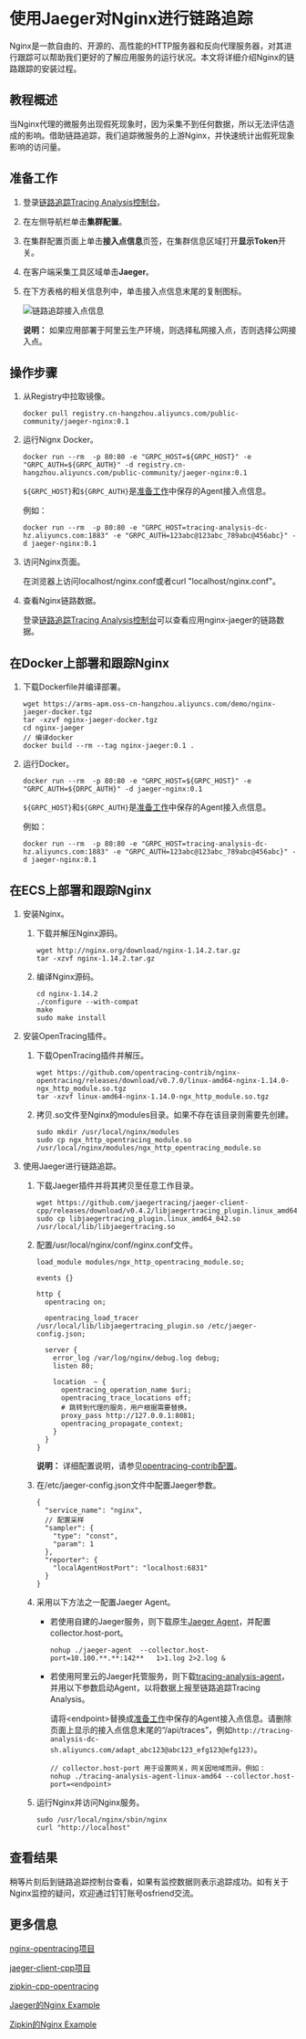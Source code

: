 # 使用Jaeger对Nginx进行链路追踪

Nginx是一款自由的、开源的、高性能的HTTP服务器和反向代理服务器，对其进行跟踪可以帮助我们更好的了解应用服务的运行状况。本文将详细介绍Nginx的链路跟踪的安装过程。

## 教程概述

当Nginx代理的微服务出现假死现象时，因为采集不到任何数据，所以无法评估造成的影响。借助链路追踪，我们追踪微服务的上游Nginx，并快速统计出假死现象影响的访问量。

## 准备工作

1.  登录[链路追踪Tracing Analysis控制台](https://tracing.console.aliyun.com/)。

2.  在左侧导航栏单击**集群配置**。

3.  在集群配置页面上单击**接入点信息**页签，在集群信息区域打开**显示Token**开关。

4.  在客户端采集工具区域单击**Jaeger**。

5.  在下方表格的相关信息列中，单击接入点信息末尾的复制图标。

    ![链路追踪接入点信息](https://static-aliyun-doc.oss-accelerate.aliyuncs.com/assets/img/zh-CN/7770437061/p188451.png)

    **说明：** 如果应用部署于阿里云生产环境，则选择私网接入点，否则选择公网接入点。


## 操作步骤

1.  从Registry中拉取镜像。

    ```
    docker pull registry.cn-hangzhou.aliyuncs.com/public-community/jaeger-nginx:0.1
    ```

2.  运行Nignx Docker。

    ```
    docker run --rm  -p 80:80 -e "GRPC_HOST=${GRPC_HOST}" -e "GRPC_AUTH=${GRPC_AUTH}" -d registry.cn-hangzhou.aliyuncs.com/public-community/jaeger-nginx:0.1
    ```

    `${GRPC_HOST}`和`${GRPC_AUTH}`是[准备工作](#section_bq8_6au_kwl)中保存的Agent接入点信息。

    例如：

    ```
    docker run --rm  -p 80:80 -e "GRPC_HOST=tracing-analysis-dc-hz.aliyuncs.com:1883" -e "GRPC_AUTH=123abc@123abc_789abc@456abc}" -d jaeger-nginx:0.1
    ```

3.  访问Nginx页面。

    在浏览器上访问localhost/nginx.conf或者curl "localhost/nginx.conf"。

4.  查看Nginx链路数据。

    登录[链路追踪Tracing Analysis控制台](https://tracing.console.aliyun.com/)可以查看应用nginx-jaeger的链路数据。


## 在Docker上部署和跟踪Nginx

1.  下载Dockerfile并编译部署。

    ```
    wget https://arms-apm.oss-cn-hangzhou.aliyuncs.com/demo/nginx-jaeger-docker.tgz
    tar -xzvf nginx-jaeger-docker.tgz
    cd nginx-jaeger
    // 编译docker
    docker build --rm --tag nginx-jaeger:0.1 .
    ```

2.  运行Docker。

    ```
    docker run --rm  -p 80:80 -e "GRPC_HOST=${GRPC_HOST}" -e "GRPC_AUTH=${DRPC_AUTH}" -d jaeger-nginx:0.1
    ```

    `${GRPC_HOST}`和`${GRPC_AUTH}`是[准备工作](#section_bq8_6au_kwl)中保存的Agent接入点信息。

    例如：

    ```
    docker run --rm  -p 80:80 -e "GRPC_HOST=tracing-analysis-dc-hz.aliyuncs.com:1883" -e "GRPC_AUTH=123abc@123abc_789abc@456abc}" -d jaeger-nginx:0.1
    ```


## 在ECS上部署和跟踪Nginx

1.  安装Nginx。

    1.  下载并解压Nginx源码。

        ```
        wget http://nginx.org/download/nginx-1.14.2.tar.gz
        tar -xzvf nginx-1.14.2.tar.gz
        ```

    2.  编译Nginx源码。

        ```
        cd nginx-1.14.2
        ./configure --with-compat
        make
        sudo make install
        ```

2.  安装OpenTracing插件。

    1.  下载OpenTracing插件并解压。

        ```
        wget https://github.com/opentracing-contrib/nginx-opentracing/releases/download/v0.7.0/linux-amd64-nginx-1.14.0-ngx_http_module.so.tgz
        tar -xzvf linux-amd64-nginx-1.14.0-ngx_http_module.so.tgz
        ```

    2.  拷贝.so文件至Nginx的modules目录。如果不存在该目录则需要先创建。

        ```
        sudo mkdir /usr/local/nginx/modules
        sudo cp ngx_http_opentracing_module.so /usr/local/nginx/modules/ngx_http_opentracing_module.so
        ```

3.  使用Jaeger进行链路追踪。

    1.  下载Jaeger插件并将其拷贝至任意工作目录。

        ```
        wget https://github.com/jaegertracing/jaeger-client-cpp/releases/download/v0.4.2/libjaegertracing_plugin.linux_amd64.so
        sudo cp libjaegertracing_plugin.linux_amd64_042.so /usr/local/lib/libjaegertracing.so
        ```

    2.  配置/usr/local/nginx/conf/nginx.conf文件。

        ```
        load_module modules/ngx_http_opentracing_module.so;
        
        events {}
        
        http {
          opentracing on;
        
          opentracing_load_tracer /usr/local/lib/libjaegertracing_plugin.so /etc/jaeger-config.json;
        
          server {
            error_log /var/log/nginx/debug.log debug;
            listen 80;
        
            location  ~ {
              opentracing_operation_name $uri;
              opentracing_trace_locations off;
              # 跳转到代理的服务，用户根据需要替换。
              proxy_pass http://127.0.0.1:8081;
              opentracing_propagate_context;
            }
          }
        }
        ```

        **说明：** 详细配置说明，请参见[opentracing-contrib配置](https://github.com/opentracing-contrib/nginx-opentracing/blob/ea9994d7135be5ad2e3009d0f270e063b1fb3b21/doc/Reference.md)。

    3.  在/etc/jaeger-config.json文件中配置Jaeger参数。

        ```
        {
          "service_name": "nginx",
          // 配置采样
          "sampler": {
            "type": "const",
            "param": 1
          },
          "reporter": {
            "localAgentHostPort": "localhost:6831"
          }
        }
        ```

    4.  采用以下方法之一配置Jaeger Agent。

        -   若使用自建的Jaeger服务，则下载原生[Jaeger Agent](https://arms-apm.oss-cn-hangzhou.aliyuncs.com/tools/jaeger-agent)，并配置collector.host-port。

            ```
            nohup ./jaeger-agent  --collector.host-port=10.100.**.**:142**   1>1.log 2>2.log &
            ```

        -   若使用阿里云的Jaeger托管服务，则下载[tracing-analysis-agent](http://arms-apm.oss-cn-hangzhou.aliyuncs.com/tools/tracing-analysis-agent-linux-amd64)，并用以下参数启动Agent，以将数据上报至链路追踪Tracing Analysis。

            请将<endpoint\>替换成[准备工作](#section_bq8_6au_kwl)中保存的Agent接入点信息。请删除页面上显示的接入点信息末尾的“/api/traces”，例如`http://tracing-analysis-dc-sh.aliyuncs.com/adapt_abc123@abc123_efg123@efg123)`。

            ```
            // collector.host-port 用于设置网关，网关因地域而异。例如：
            nohup ./tracing-analysis-agent-linux-amd64 --collector.host-port=<endpoint>
            ```

    5.  运行Nginx并访问Nginx服务。

        ```
        sudo /usr/local/nginx/sbin/nginx
        curl "http://localhost"
        ```


## 查看结果

稍等片刻后到链路追踪控制台查看，如果有监控数据则表示追踪成功。如有关于Nginx监控的疑问，欢迎通过钉钉账号osfriend交流。

## 更多信息

[nginx-opentracing项目](https://github.com/opentracing-contrib/nginx-opentracing)

[jaeger-client-cpp项目](https://github.com/jaegertracing/jaeger-client-cpp)

[zipkin-cpp-opentracing](https://github.com/rnburn/zipkin-cpp-opentracing)

[Jaeger的Nginx Example](https://github.com/opentracing-contrib/nginx-opentracing/tree/master/example/trivial/jaeger)

[Zipkin的Nginx Example](https://github.com/opentracing-contrib/nginx-opentracing/tree/master/example/trivial/zipkin)

